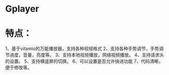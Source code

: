 # Gplayer
# 特点：
   1、基于vitamio的万能播放器，支持各种视频格式
   2、支持各种手势调节，手势调节进度，音量，亮度等。
   3、支持本地视频播放，网络视频播放。
   4、支持请求头的设置。
   5、支持横竖屏的切换。
   6、可以设置是否允许快进功能
   7、代码清晰，便于修改等。
